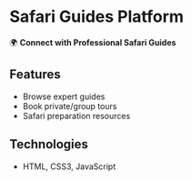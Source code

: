 # Safari Guides Platform  

🌍 **Connect with Professional Safari Guides**  

## Features  
- Browse expert guides  
- Book private/group tours  
- Safari preparation resources  

## Technologies  
- HTML, CSS3, JavaScript  

